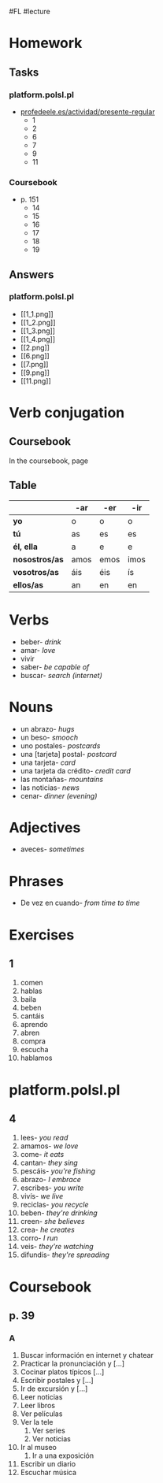 #FL #lecture 

# Homework
## Tasks
### platform.polsl.pl
- [profedeele.es/actividad/presente-regular](https://profedeele.es/actividad/presente-regular)
	- 1
	- 2
	- 6
	- 7
	- 9
	- 11
### Coursebook
- p. 151
	- 14
	- 15
	- 16
	- 17
	- 18
	- 19

## Answers
### platform.polsl.pl
- [[1_1.png]]
- [[1_2.png]]
- [[1_3.png]]
- [[1_4.png]]
- [[2.png]]
- [[6.png]]
- [[7.png]]
- [[9.png]]
- [[11.png]]

# Verb conjugation
## Coursebook
In the coursebook, page 

## Table
|              | -ar  | -er  | -ir  |
| ------------ | ---- | ---- | ---- |
| **yo**           | o    | o    | o    |
| **tú**           | as   | es   | es   |
| **él, ella**     | a    | e    | e    |
| **nosostros/as** | amos | emos | imos |
| **vosotros/as**  | áis  | éis  | ís   |
| **ellos/as**     | an   | en   | en   | 

# Verbs
- beber- *drink*
- amar- *love*
- vivir
- saber- *be capable of*
- buscar- *search (internet)*

# Nouns
- un abrazo- *hugs*
- un beso- *smooch*
- uno postales- *postcards*
- una \[tarjeta] postal- *postcard*
- una tarjeta- *card*
- una tarjeta da crédito- *credit card*
- las montañas- *mountains*
- las noticias- *news*
- cenar- *dinner (evening)*

# Adjectives
- aveces- *sometimes*

# Phrases
- De vez en cuando- *from time to time*

# Exercises
## 1
1. comen
2. hablas
3. baila
4. beben
5. cantáis
6. aprendo
7. abren
8. compra
9. escucha
10. hablamos

# platform.polsl.pl
## 4
1. lees- *you read*
2. amamos- *we love*
3. come- *it eats*
4. cantan- *they sing*
5. pescáis- *you're fishing*
6. abrazo- *I embrace*
7. escribes- *you write*
8. vivís- *we live*
9. reciclas- *you recycle*
10. beben- *they're drinking*
11. creen- *she believes*
12. crea- *he creates*
13. corro- *I run*
14. veis- *they're watching*
15. difundís- *they're spreading*

# Coursebook
## p. 39
### A
1. Buscar información en internet y chatear
2. Practicar la pronunciación y \[...]
3. Cocinar platos típicos \[...]
4. Escribir postales y \[...]
5. Ir de excursión y \[...]
6. Leer noticias
7. Leer libros
8. Ver películas
9. Ver la tele
	1. Ver series
	2. Ver noticias
10. Ir al museo
	1. Ir a una exposición
11. Escribir un diario
12. Escuchar música